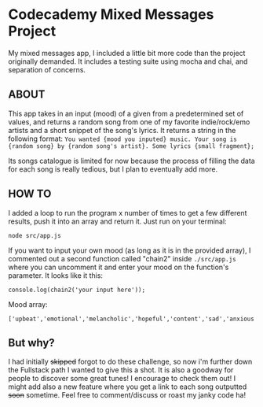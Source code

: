 Codecademy Mixed Messages Project
=================================
My mixed messages app, I included a little bit more code than the project originally demanded. It includes a testing suite using mocha and chai, and separation of concerns. 

ABOUT
-----
This app takes in an input (mood) of a given from a predetermined set of values, and returns a random song from one of my favorite indie/rock/emo artists and a short snippet of the song's lyrics.
It returns a string in the following format: `You wanted {mood you inputed} music. Your song is {random song} by {random song's artist}. Some lyrics {small fragment};`

Its songs catalogue is limited for now because the process of filling the data for each song is really tedious, but I plan to eventually add more.

HOW TO
------
I added a loop to run the program x number of times to get a few different results, push it into an array and return it. Just run on your terminal:
```
node src/app.js
```
If you want to input your own mood (as long as it is in the provided array), I commented out a second function called "chain2" inside `./src/app.js` where you can uncomment it and enter your mood on the function's parameter. It looks like it this:
```
console.log(chain2('your input here'));
```
Mood array:
```
['upbeat','emotional','melancholic','hopeful','content','sad','anxious','angsty']
```

But why?
--------
I had initially ~~skipped~~ forgot to do these challenge, so now i'm further down the Fullstack path I wanted to give this a shot. It is also a goodway for people to discover some great tunes! I encourage to check them out! I might add also a new feature where you get a link to each song outputted ~~soon~~ sometime.
Feel free to comment/discuss or roast my janky code ha!
